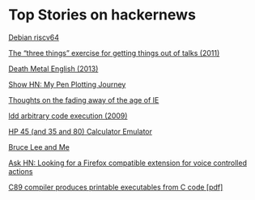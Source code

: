 # Top Stories on hackernews <br />
[Debian riscv64](https://blog.aurel32.net/welcome-debian-riscv64.html)

[The “three things” exercise for getting things out of talks (2011)](https://math.stanford.edu/~vakil/threethings.html)

[Death Metal English (2013)](https://www.invisibleoranges.com/death-metal-english/)

[Show HN: My Pen Plotting Journey](https://adamfuhrer.com/pen-plotting-experiments)

[Thoughts on the fading away of the age of IE](https://medium.com/@socrateslee/thoughts-on-the-fading-away-of-the-age-of-ie-a57cc5c165fc)

[ldd arbitrary code execution (2009)](https://catonmat.net/ldd-arbitrary-code-execution)

[HP 45 (and 35 and 80) Calculator Emulator](https://sarahkmarr.com/retrohp1973.html)

[Bruce Lee and Me](https://kareem.substack.com/p/bruce-lee-and-me)

[Ask HN: Looking for a Firefox compatible extension for voice controlled actions]()

[C89 compiler produces printable executables from C code [pdf]](http://www.cs.cmu.edu/~tom7/abc/paper.pdf)
